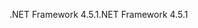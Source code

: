 <span data-ttu-id="09c68-101">.NET Framework 4.5.1</span><span class="sxs-lookup"><span data-stu-id="09c68-101">.NET Framework 4.5.1</span></span>